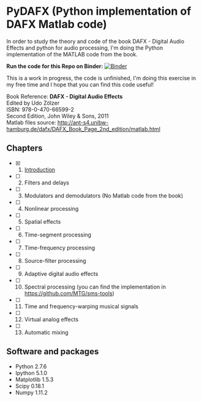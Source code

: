 PyDAFX (Python implementation of DAFX Matlab code)
========================================================== 

In order to study the theory and code of the book DAFX - Digital Audio Effects and python for audio processing,
I'm doing the Python implementation of the MATLAB code from the book.

<b>Run the code for this Repo on Binder:</b> [![Binder](http://mybinder.org/badge.svg)](http://mybinder.org:/repo/joserzapata/pydafx)

This is a work in progress, the code is unfinished,  I'm doing this exercise in my free time and I hope that you can find this code useful!

Book Reference:
<b>DAFX - Digital Audio Effects</b> <br>
Edited by Udo Zölzer<br>
ISBN: 978-0-470-66599-2<br>
Second Edition, John Wiley & Sons, 2011<br>
Matlab files source: http://ant-s4.unibw-hamburg.de/dafx/DAFX_Book_Page_2nd_edition/matlab.html

Chapters
--------
- [X] 1. [Introduction](01_Introduction)
 	
- [ ] 2. Filters and delays

- [ ] 3. Modulators and demodulators (No Matlab code from the book) 
 
- [ ] 4. Nonlinear processing
 	
- [ ] 5. Spatial effects
 	
- [ ] 6. Time-segment processing

- [ ] 7. Time-frequency processing

- [ ] 8. Source-filter processing
 	
- [ ] 9. Adaptive digital audio effects
 	
- [ ] 10. Spectral processing (you can find the implementation in https://github.com/MTG/sms-tools)
 	
- [ ] 11. Time and frequency-warping musical signals
 	
- [ ] 12. Virtual analog effects

- [ ] 13. Automatic mixing

Software and packages
---------------------
- Python 2.7.6
- Ipython 5.1.0
- Matplotlib 1.5.3
- Scipy 0.18.1
- Numpy 1.11.2
